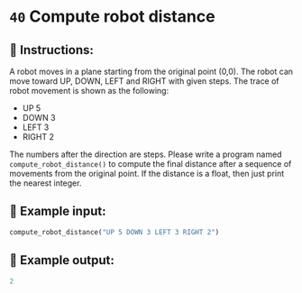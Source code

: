 # `40` Compute robot distance

## 📝 Instructions:

A robot moves in a plane starting from the original point (0,0). The robot can move toward UP, DOWN, LEFT and RIGHT with given steps. The trace of robot movement is shown as the following:

+ UP 5
+ DOWN 3
+ LEFT 3
+ RIGHT 2

The numbers after the direction are steps. Please write a program named `compute_robot_distance()` to compute the final distance after a sequence of movements from the original point. If the distance is a float, then just print the nearest integer.

## 📎 Example input:

```py
compute_robot_distance("UP 5 DOWN 3 LEFT 3 RIGHT 2")
```

## 📎 Example output:

```py
2
```
